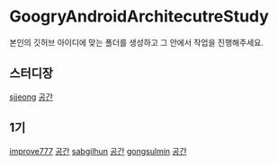# GoogryAndroidArchitecutreStudy

본인의 깃허브 아이디에 맞는 폴더를 생성하고 그 안에서 작업을 진행해주세요.

## 스터디장
[sjjeong](https://github.com/sjjeong) [공간](https://github.com/sjjeong/GoogryAndroidArchitecutreStudy/tree/master/sjjeong)

## 1기
[improve777](https://github.com/improve777) [공간](https://github.com/sjjeong/GoogryAndroidArchitecutreStudy/tree/master/improve777)
[sabgilhun](https://github.com/sabgilhun) [공간](https://github.com/sjjeong/GoogryAndroidArchitecutreStudy/tree/master/sabgilhun)
[gongsulmin](https://github.com/GongSulMin?tab=repositories) [공간](https://github.com/GongSulMin/GoogryAndroidArchitecutreStudy/tree/master/gongsulmin)


